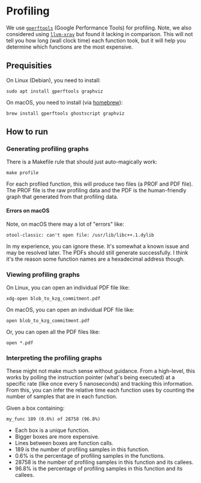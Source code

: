 # Profiling

We use [`gperftools`](https://github.com/gperftools/gperftools) (Google
Performance Tools) for profiling. Note, we also considered using
[`llvm-xray`](https://llvm.org/docs/XRay.html) but found it lacking in
comparison. This will not tell you how long (wall clock time) each function
took, but it will help you determine which functions are the most expensive.

## Prequisities

On Linux (Debian), you need to install:
```
sudo apt install gperftools graphviz
```

On macOS, you need to install (via [homebrew](https://brew.sh)):
```
brew install gperftools ghostscript graphviz
```

## How to run

### Generating profiling graphs

There is a Makefile rule that should just auto-magically work:
```
make profile
```

For each profiled function, this will produce two files (a PROF and PDF
file). The PROF file is the raw profiling data and the PDF is the
human-friendly graph that generated from that profiling data.

#### Errors on macOS

Note, on macOS there may a lot of "errors" like:
```
otool-classic: can't open file: /usr/lib/libc++.1.dylib
```

In my experience, you can ignore these. It's somewhat a known issue and may be
resolved later. The PDFs should still generate successfully. I think it's the
reason some function names are a hexadecimal address though.

### Viewing profiling graphs

On Linux, you can open an individual PDF file like:
```
xdg-open blob_to_kzg_commitment.pdf
```

On macOS, you can open an individual PDF file like:
```
open blob_to_kzg_commitment.pdf
```

Or, you can open all the PDF files like:
```
open *.pdf
```

### Interpreting the profiling graphs

These might not make much sense without guidance. From a high-level, this works
by polling the instruction pointer (what's being executed) at a specific rate
(like once every 5 nanoseconds) and tracking this information. From this, you
can infer the relative time each function uses by counting the number of samples
that are in each function. 

Given a box containing:
```
my_func 189 (0.6%) of 28758 (96.8%)
```

* Each box is a unique function.
* Bigger boxes are more expensive.
* Lines between boxes are function calls.
* 189 is the number of profiling samples in this function.
* 0.6% is the percentage of profiling samples in the functions.
* 28758 is the number of profiling samples in this function and its callees.
* 96.8% is the percentage of profiling samples in this function and its callees.